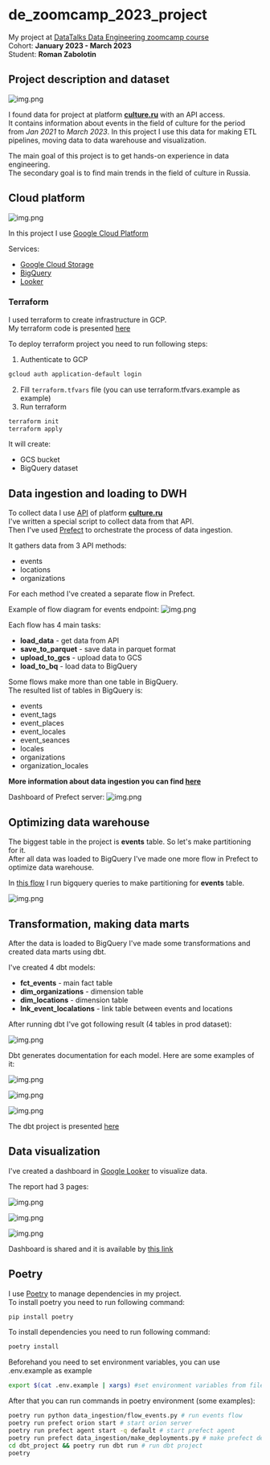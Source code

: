 # de_zoomcamp_2023_project

My project at [DataTalks Data Engineering zoomcamp course](https://github.com/DataTalksClub/data-engineering-zoomcamp)   
Cohort: **January 2023 - March 2023**  
Student: **Roman Zabolotin**

## Project description and dataset
![img.png](media/cultura_logo.png)

I found data for project at platform **[culture.ru](https://pro.culture.ru)** with an API access.  
It contains information about events in the field of culture for the period from *Jan 2021* to *March 2023*.
In this project I use this data for making ETL pipelines, moving data to data warehouse and visualization.

The main goal of this project is to get hands-on experience in data engineering.   
The secondary goal is to find main trends in the field of culture in Russia.

## Cloud platform

![img.png](media/gcloud_logo.png)

In this project I use [Google Cloud Platform](https://cloud.google.com/)  

Services:
  - [Google Cloud Storage](https://cloud.google.com/storage)
  - [BigQuery](https://cloud.google.com/bigquery)
  - [Looker](https://looker.com/)

### Terraform
I used terraform to create infrastructure in GCP.  
My terraform code is presented [here](terraform/main.tf)

To deploy terraform project you need to run following steps:
1. Authenticate to GCP
```bash
gcloud auth application-default login
```
2. Fill `terraform.tfvars` file (you can use terraform.tfvars.example as example)
3. Run terraform
```bash
terraform init
terraform apply
```

It will create:
- GCS bucket
- BigQuery dataset


## Data ingestion and loading to DWH
To collect data I use [API](https://pro.culture.ru/api/v1/docs/) of platform **[culture.ru](https://pro.culture.ru)**  
I've written a special script to collect data from that API.  
Then I've used [Prefect](https://www.prefect.io/) to orchestrate the process of data ingestion.

It gathers data from 3 API methods:
- events
- locations
- organizations

For each method I've created a separate flow in Prefect.

Example of flow diagram for events endpoint:
![img.png](media/prefect_flow.png)


Each flow has 4 main tasks:
- **load_data** - get data from API
- **save_to_parquet** - save data in parquet format
- **upload_to_gcs** - upload data to GCS
- **load_to_bq** - load data to BigQuery

Some flows make more than one table in BigQuery.  
The resulted list of tables in BigQuery is:
- events
- event_tags
- event_places
- event_locales
- event_seances
- locales
- organizations
- organization_locales

**More information about data ingestion you can find [here](data_ingestion/README.MD)**

Dashboard of Prefect server:
![img.png](media/prefect_dashboard.png)

## Optimizing data warehouse
The biggest table in the project is **events** table.  So let's make partitioning for it.  
After all data was loaded to BigQuery I've made one more flow in Prefect to optimize data warehouse.

In [this flow](data_ingestion/flow_optimization.py) I run bigquery queries to make partitioning for **events** table.

![img.png](media/big_query_partitioning.png)


## Transformation, making data marts
After the data is loaded to BigQuery I've made some transformations and created data marts using dbt.

I've created 4 dbt models:
- **fct_events** - main fact table
- **dim_organizations** - dimension table
- **dim_locations** - dimension table
- **lnk_event_localations** - link table between events and locations

After running dbt I've got following result (4 tables in prod dataset):

![img.png](media/dbt_result.png)

Dbt generates documentation for each model. Here are some examples of it:

![img.png](media/dbt_docs.png)

![img.png](media/dbt_lineage.png)

![img.png](media/dbt_tests.png)

The dbt project is presented [here](dbt_project/README.md)


## Data visualization
I've created a dashboard in [Google Looker](https://lookerstudio.google.com/) to visualize data.

The report had 3 pages:

![img.png](media/dashboard_1.png)

![img.png](media/dashboard_2.png)

![img.png](media/dashboard_3.png)

Dashboard is shared and it is available by [this link](https://lookerstudio.google.com/reporting/c4ff81c9-0cd5-4aea-a392-03033006cded)


## Poetry
I use [Poetry](https://python-poetry.org/) to manage dependencies in my project.  
To install poetry you need to run following command:
```bash
pip install poetry
```

To install dependencies you need to run following command:
```bash
poetry install
```


Beforehand you need to set environment variables, you can use .env.example as example
```bash
export $(cat .env.example | xargs) #set environment variables from file .env.example
```

After that you can run commands in poetry environment (some examples):
```bash
poetry run python data_ingestion/flow_events.py # run events flow
poetry run prefect orion start # start orion server
poetry run prefect agent start -q default # start prefect agent
poetry run prefect data_ingestion/make_deployments.py # make prefect deployments
cd dbt_project && poetry run dbt run # run dbt project
poetry 
```
